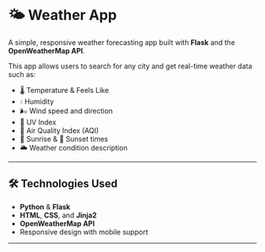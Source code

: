 # 🌤️ Weather App

A simple, responsive weather forecasting app built with **Flask** and the **OpenWeatherMap API**.

This app allows users to search for any city and get real-time weather data such as:

- 🌡️ Temperature & Feels Like
- 💧 Humidity
- 🌬️ Wind speed and direction
- 🔆 UV Index
- 🧪 Air Quality Index (AQI)
- 🌅 Sunrise & 🌇 Sunset times
- 🌥️ Weather condition description

---

## 🛠️ Technologies Used

- **Python** & **Flask**
- **HTML**, **CSS**, and **Jinja2**
- **OpenWeatherMap API**
- Responsive design with mobile support

---
